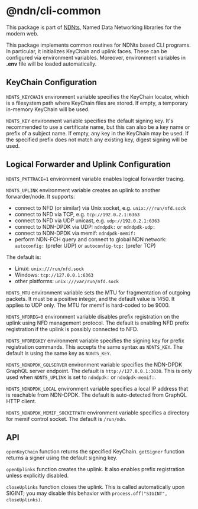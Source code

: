 # @ndn/cli-common

This package is part of [NDNts](https://yoursunny.com/p/NDNts/), Named Data Networking libraries for the modern web.

This package implements common routines for NDNts based CLI programs.
In particular, it initializes KeyChain and uplink faces.
These can be configured via environment variables.
Moreover, environment variables in **.env** file will be loaded automatically.

## KeyChain Configuration

`NDNTS_KEYCHAIN` environment variable specifies the KeyChain locator, which is a filesystem path where KeyChain files are stored.
If empty, a temporary in-memory KeyChain will be used.

`NDNTS_KEY` environment variable specifies the default signing key.
It's recommended to use a certificate name, but this can also be a key name or prefix of a subject name.
If empty, any key in the KeyChain may be used.
If the specified prefix does not match any existing key, digest signing will be used.

## Logical Forwarder and Uplink Configuration

`NDNTS_PKTTRACE=1` environment variable enables logical forwarder tracing.

`NDNTS_UPLINK` environment variable creates an uplink to another forwarder/node.
It supports:

* connect to NFD (or similar) via Unix socket, e.g. `unix:///run/nfd.sock`
* connect to NFD via TCP, e.g. `tcp://192.0.2.1:6363`
* connect to NFD via UDP unicast, e.g. `udp://192.0.2.1:6363`
* connect to NDN-DPDK via UDP: `ndndpdk:` or `ndndpdk-udp:`
* connect to NDN-DPDK via memif: `ndndpdk-memif:`
* perform NDN-FCH query and connect to global NDN network: `autoconfig:` (prefer UDP) or `autoconfig-tcp:` (prefer TCP)

The default is:

* Linux: `unix:///run/nfd.sock`
* Windows: `tcp://127.0.0.1:6363`
* other platforms: `unix:///var/run/nfd.sock`

`NDNTS_MTU` environment variable sets the MTU for fragmentation of outgoing packets.
It must be a positive integer, and the default value is 1450.
It applies to UDP only.
The MTU for memif is hard-coded to be 9000.

`NDNTS_NFDREG=0` environment variable disables prefix registration on the uplink using NFD management protocol.
The default is enabling NFD prefix registration if the uplink is possibly connected to NFD.

`NDNTS_NFDREGKEY` environment variable specifies the signing key for prefix registration commands.
This accepts the same syntax as `NDNTS_KEY`.
The default is using the same key as `NDNTS_KEY`.

`NDNTS_NDNDPDK_GQLSERVER` environment variable specifies the NDN-DPDK GraphQL server endpoint.
The default is `http://127.0.0.1:3030`.
This is only used when `NDNTS_UPLINK` is set to `ndndpdk:` or `ndndpdk-memif:`.

`NDNTS_NDNDPDK_LOCAL` environment variable specifies a local IP address that is reachable from NDN-DPDK.
The default is auto-detected from GraphQL HTTP client.

`NDNTS_NDNDPDK_MEMIF_SOCKETPATH` environment variable specifies a directory for memif control socket.
The default is `/run/ndn`.

## API

`openKeyChain` function returns the specified KeyChain.
`getSigner` function returns a signer using the default signing key.

`openUplinks` function creates the uplink.
It also enables prefix registration unless explicitly disabled.

`closeUplinks` function closes the uplink.
This is called automatically upon SIGINT; you may disable this behavior with `process.off("SIGINT", closeUplinks)`.
